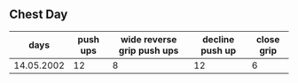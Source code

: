 ## Chest Day

| days       | push ups | wide reverse grip push ups | decline push up | close grip |
|------------|----------|----------------------------|-----------------|------------|
| 14.05.2002 | 12       | 8                          | 12              | 6          |
